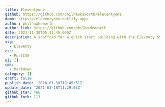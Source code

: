 ```yaml
---
title: Eleventyone
github: https://github.com/philhawksworth/eleventyone
demo: https://eleventyone.netlify.app/
author: philhawksworth
author_link: https://github.com/philhawksworth
date: 2023-11-30T05:11:45.006Z
description: A scaffold for a quick start building with the Eleventy SSG
ssg:
  - Eleventy
css:
  - PostCSS
ui: []
cms:
  - Markdown
category: []
draft: false
publish_date: '2018-03-30T19:45:51Z'
update_date: '2021-01-18T11:29:03Z'
github_star: 466
github_fork: 113
---
```

